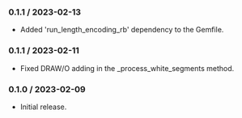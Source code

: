 ### 0.1.1 / 2023-02-13

* Added 'run_length_encoding_rb' dependency to the Gemfile.

### 0.1.1 / 2023-02-11

* Fixed DRAW/O adding in the _process_white_segments method.

### 0.1.0 / 2023-02-09

* Initial release.
